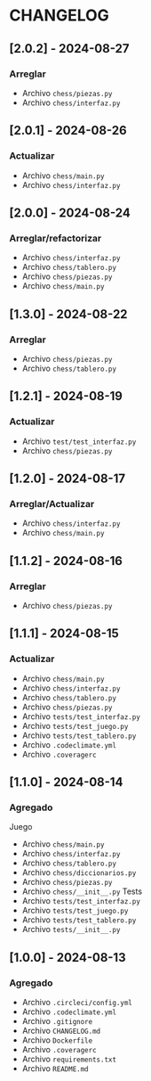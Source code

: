 # CHANGELOG
## [2.0.2] - 2024-08-27
### Arreglar
- Archivo `chess/piezas.py`
- Archivo `chess/interfaz.py`
## [2.0.1] - 2024-08-26
### Actualizar
- Archivo `chess/main.py`
- Archivo `chess/interfaz.py`
## [2.0.0] - 2024-08-24
### Arreglar/refactorizar
- Archivo `chess/interfaz.py`
- Archivo `chess/tablero.py`
- Archivo `chess/piezas.py`
- Archivo `chess/main.py`


## [1.3.0] - 2024-08-22
### Arreglar
- Archivo `chess/piezas.py`
- Archivo `chess/tablero.py`

## [1.2.1] - 2024-08-19
### Actualizar
- Archivo `test/test_interfaz.py`
- Archivo `chess/piezas.py`
## [1.2.0] - 2024-08-17
### Arreglar/Actualizar
- Archivo `chess/interfaz.py`
- Archivo `chess/main.py`
## [1.1.2] - 2024-08-16
### Arreglar
- Archivo `chess/piezas.py`
## [1.1.1] - 2024-08-15
### Actualizar
- Archivo `chess/main.py`
- Archivo `chess/interfaz.py`
- Archivo `chess/tablero.py`
- Archivo `chess/piezas.py`
- Archivo `tests/test_interfaz.py`
- Archivo `tests/test_juego.py`
- Archivo `tests/test_tablero.py`
- Archivo `.codeclimate.yml`
- Archivo `.coveragerc`
## [1.1.0] - 2024-08-14
###  Agregado       
Juego
- Archivo `chess/main.py`
- Archivo `chess/interfaz.py`
- Archivo `chess/tablero.py`
- Archivo `chess/diccionarios.py`
- Archivo `chess/piezas.py`
- Archivo `chess/__init__.py`
Tests
- Archivo `tests/test_interfaz.py`
- Archivo `tests/test_juego.py`
- Archivo `tests/test_tablero.py`
- Archivo `tests/__init__.py`

## [1.0.0] - 2024-08-13

### Agregado
- Archivo `.circleci/config.yml`
- Archivo `.codeclimate.yml`
- Archivo `.gitignore`
- Archivo `CHANGELOG.md`
- Archivo `Dockerfile`
- Archivo `.coveragerc`
- Archivo `requirements.txt`
- Archivo `README.md`
